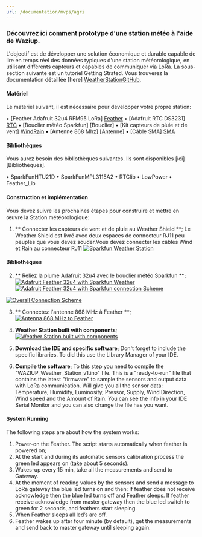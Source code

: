 ```yaml
---
url: /documentation/mvps/agri
---
```


### Découvrez ici comment prototype d'une station météo à l'aide de Waziup.

L'objectif est de développer une solution économique et durable capable de lire en temps réel des données typiques d'une station météorologique, en utilisant différents capteurs et capables de communiquer via LoRa. La sous-section suivante est un tutoriel Getting Strated. Vous trouverez la documentation détaillée [here] [WeatherStationGitHub].

#### Matériel

Le matériel suivant, il est nécessaire pour développer votre propre station:

• [Feather Adafruit 32u4 RFM95 LoRa] [Feather]
• [Adafruit RTC DS3231] [RTC]
• [Bouclier météo Sparkfun] [Bouclier]
• [Kit capteurs de pluie et de vent] [WindRain]
• [Antenne 868 Mhz] [Antenne]
• [Câble SMA] [SMA]

#### Bibliothèques
Vous aurez besoin des bibliothèques suivantes. Ils sont disponibles [ici] [Bibliothèques].

• SparkFunHTU21D
• SparkFunMPL3115A2
• RTClib
• LowPower
• Feather_Lib


#### Construction et implémentation

Vous devez suivre les prochaines étapes pour construire et mettre en œuvre la Station météorologique:

1) ** Connecter les capteurs de vent et de pluie au Weather Shield **;
Le Weather Shield est livré avec deux espaces de connecteur RJ11 peu peuplés que vous devez souder.Vous devez connecter les câbles Wind et Rain au connecteur RJ11
[![Sparkfun Weather Station](https://raw.githubusercontent.com/Waziup/waziup.io/master/content/documentation/mvps/agri_images/WeatherStationRJ11.jpg)](https://raw.githubusercontent.com/Waziup/waziup.io/master/content/documentation/mvps/agri_images/WeatherStationRJ11.jpg)

#### Bibliothèques
2) ** Reliez la plume Adafruit 32u4 avec le bouclier météo Sparkfun **;
[![Adafruit Feather 32u4 with Sparkfun Weather](https://raw.githubusercontent.com/Waziup/waziup.io/master/content/documentation/mvps/agri_images/pin_connection.png)](https://raw.githubusercontent.com/Waziup/waziup.io/master/content/documentation/mvps/agri_images/pin_connection.png)
[![Adafruit Feather 32u4 with Sparkfun connection Scheme](https://raw.githubusercontent.com/Waziup/waziup.io/master/content/documentation/mvps/agri_images/pin_connection2.png)](https://raw.githubusercontent.com/Waziup/waziup.io/master/content/documentation/mvps/agri_images/pin_connection2.png)

[![Overall Connection Scheme](https://raw.githubusercontent.com/Waziup/waziup.io/master/content/documentation/mvps/agri_images/all_connection.png)](https://raw.githubusercontent.com/Waziup/waziup.io/master/content/documentation/mvps/agri_images/all_connection.png)

3) ** Connectez l'antenne 868 MHz à Feather **;
[![Antenna 868 MHz to Feather](https://raw.githubusercontent.com/Waziup/waziup.io/master/content/documentation/mvps/agri_images/antenna2feather.png)](https://raw.githubusercontent.com/Waziup/waziup.io/master/content/documentation/mvps/agri_images/antenna2feather.png)

4) **Weather Station built with components**;
[![Weather Station built with components](https://raw.githubusercontent.com/Waziup/waziup.io/master/content/documentation/mvps/agri_images/implemented.png)](https://raw.githubusercontent.com/Waziup/waziup.io/master/content/documentation/mvps/agri_images/implemented.png)


5) **Download the IDE and specific software**;
Don't forget to include the specific libraries. To did this use the Library Manager of your IDE.

6) **Compile the software**;
To this step you need to compile the "WAZIUP_Weather_Station_v1.ino" file. This is a "ready-to-run" file that contains the latest "firmware" to sample the sensors and output data with LoRa communication. Will give you all the sensor data: Temperature, Humidity, Luminosity, Pressor, Supply, Wind Direction, Wind speed and the Amount of Rain. You can see the info in your IDE Serial Monitor and you can also change the file has you want.

#### System Running

The following steps are about how the system works:

1)	Power-on the Feather. The script starts automatically when feather is powered on;
2)	At the start and during its automatic sensors calibration process the green led appears on (take about 5 seconds). 
3)	Wakes-up every 15 min, take all the measurements and send to Gateway.
4)	At the moment of reading values by the sensors and send a message to LoRa gateway the blue led turns on and then: If feather does not receive acknowledge then the blue led turns off and Feather sleeps. If feather receive acknowledge from master gateway then the blue led switch to green for 2 seconds, and feathers start sleeping.
5)	When Feather sleeps all led’s are off.
6)	Feather wakes up after four minute (by default), get the measurements and send back to master gateway until sleeping again.


   [Feather]: <https://www.adafruit.com/product/3078>
   [Shield]: <https://www.sparkfun.com/products/12081>
   [RTC]: <https://www.adafruit.com/product/3013>  
   [WindRain]: <https://www.sparkfun.com/products/8942>
   [Antenna]: <https://www.cooking-hacks.com/868mhz-antenna>
   [SMA]: <https://www.cooking-hacks.com/interface-cable-rp-sma-to-u-fl>
   [Libraries]: <https://github.com/unparallel-innovation/UI_Waziup_Weather_Station/tree/master/WAZIUP%20Weather%20Station%20Client/lib>
   [WeatherStationGitHub]: <https://github.com/unparallel-innovation/UI_Waziup_Weather_Station>